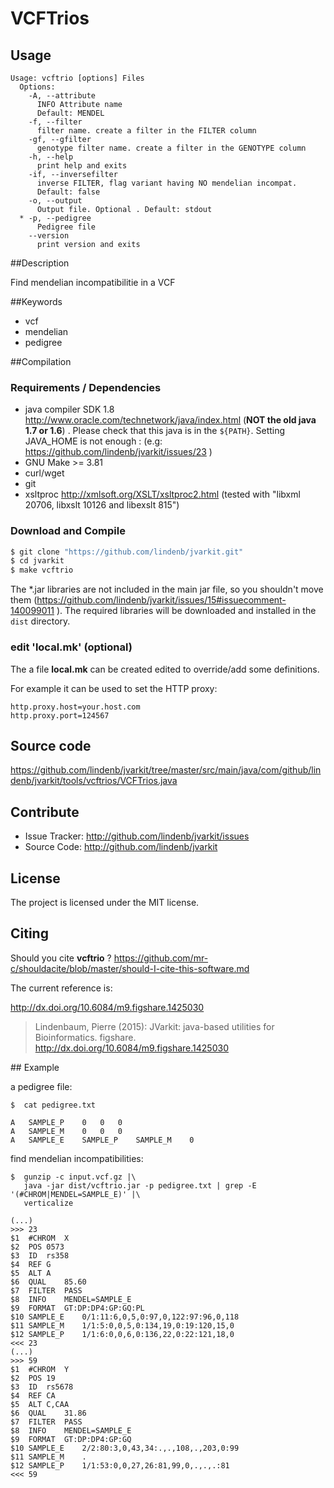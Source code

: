 # VCFTrios


## Usage

```
Usage: vcftrio [options] Files
  Options:
    -A, --attribute
      INFO Attribute name
      Default: MENDEL
    -f, --filter
      filter name. create a filter in the FILTER column
    -gf, --gfilter
      genotype filter name. create a filter in the GENOTYPE column
    -h, --help
      print help and exits
    -if, --inversefilter
      inverse FILTER, flag variant having NO mendelian incompat.
      Default: false
    -o, --output
      Output file. Optional . Default: stdout
  * -p, --pedigree
      Pedigree file
    --version
      print version and exits

```


##Description

Find mendelian incompatibilitie in a VCF

##Keywords

 * vcf
 * mendelian
 * pedigree

##Compilation

### Requirements / Dependencies

* java compiler SDK 1.8 http://www.oracle.com/technetwork/java/index.html (**NOT the old java 1.7 or 1.6**) . Please check that this java is in the `${PATH}`. Setting JAVA_HOME is not enough : (e.g: https://github.com/lindenb/jvarkit/issues/23 )
* GNU Make >= 3.81
* curl/wget
* git
* xsltproc http://xmlsoft.org/XSLT/xsltproc2.html (tested with "libxml 20706, libxslt 10126 and libexslt 815")


### Download and Compile

```bash
$ git clone "https://github.com/lindenb/jvarkit.git"
$ cd jvarkit
$ make vcftrio
```

The *.jar libraries are not included in the main jar file, so you shouldn't move them (https://github.com/lindenb/jvarkit/issues/15#issuecomment-140099011 ).
The required libraries will be downloaded and installed in the `dist` directory.

### edit 'local.mk' (optional)

The a file **local.mk** can be created edited to override/add some definitions.

For example it can be used to set the HTTP proxy:

```
http.proxy.host=your.host.com
http.proxy.port=124567
```
## Source code 

https://github.com/lindenb/jvarkit/tree/master/src/main/java/com/github/lindenb/jvarkit/tools/vcftrios/VCFTrios.java

## Contribute

- Issue Tracker: http://github.com/lindenb/jvarkit/issues
- Source Code: http://github.com/lindenb/jvarkit

## License

The project is licensed under the MIT license.

## Citing

Should you cite **vcftrio** ? https://github.com/mr-c/shouldacite/blob/master/should-I-cite-this-software.md

The current reference is:

http://dx.doi.org/10.6084/m9.figshare.1425030

> Lindenbaum, Pierre (2015): JVarkit: java-based utilities for Bioinformatics. figshare.
> http://dx.doi.org/10.6084/m9.figshare.1425030


## Example

a pedigree file:

```
$  cat pedigree.txt 

A	SAMPLE_P	0	0	0
A	SAMPLE_M	0	0	0
A	SAMPLE_E	SAMPLE_P	SAMPLE_M	0
```


find mendelian incompatibilities:

```
$  gunzip -c input.vcf.gz |\
   java -jar dist/vcftrio.jar -p pedigree.txt | grep -E '(#CHROM|MENDEL=SAMPLE_E)' |\
   verticalize 

(...)
>>> 23
$1	#CHROM	X
$2	POS	0573
$3	ID	rs358
$4	REF	G
$5	ALT	A
$6	QUAL	85.60
$7	FILTER	PASS
$8	INFO	MENDEL=SAMPLE_E
$9	FORMAT	GT:DP:DP4:GP:GQ:PL
$10	SAMPLE_E	0/1:11:6,0,5,0:97,0,122:97:96,0,118
$11	SAMPLE_M	1/1:5:0,0,5,0:134,19,0:19:120,15,0
$12	SAMPLE_P	1/1:6:0,0,6,0:136,22,0:22:121,18,0
<<< 23
(...)
>>> 59
$1	#CHROM	Y
$2	POS	19
$3	ID	rs5678
$4	REF	CA
$5	ALT	C,CAA
$6	QUAL	31.86
$7	FILTER	PASS
$8	INFO	MENDEL=SAMPLE_E
$9	FORMAT	GT:DP:DP4:GP:GQ
$10	SAMPLE_E	2/2:80:3,0,43,34:.,.,108,.,203,0:99
$11	SAMPLE_M	.
$12	SAMPLE_P	1/1:53:0,0,27,26:81,99,0,.,.,.:81
<<< 59

```


 

